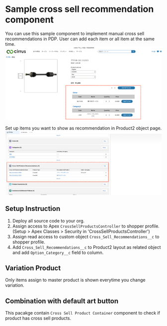 # Sample cross sell recommendation component
You can use this sample component to implement manual cross sell recommendations in PDP.
User can add each item or all item at the same time.
![](./images/pdp.png)

Set up items you want to show as recommendation in Product2 object page.
![](./images/related-items.png)

## Setup Instruction
1. Deploy all source code to your org.
1. Assign access to Apex `CrossSellProductsController` to shopper profile. (Setup > Apex Classes > Security in 'CrossSellProductsController')
1. Assign read access to custom object `Cross_Sell_Recommendations__c` to shopper profile.
1. Add `Cross_Sell_Recommendations__c` to Product2 layout as related object and add `Option_Category__c` field to column.


## Variation Product
Only items assign to master product is shown everytime you change variation.

## Combination with default art button
This pacakge contain `Cross Sell Product Container` component to check if product has cross sell products.